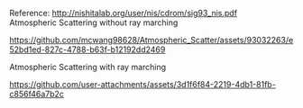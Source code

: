 Reference: http://nishitalab.org/user/nis/cdrom/sig93_nis.pdf <br />
Atmospheric Scattering without ray marching


https://github.com/mcwang98628/Atmospheric_Scatter/assets/93032263/e52bd1ed-827c-4788-b63f-b12192dd2469


Atmospheric Scattering with ray marching

https://github.com/user-attachments/assets/3d1f6f84-2219-4db1-81fb-c856f46a7b2c

